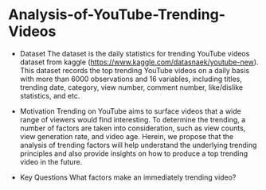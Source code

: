 # Analysis-of-YouTube-Trending-Videos
* Dataset
The dataset is the daily statistics for trending YouTube videos dataset from kaggle (https://www.kaggle.com/datasnaek/youtube-new). This dataset records the top trending YouTube videos on a daily basis with more than 6000 observations and 16 variables, including titles, trending date, category, view number, comment number, like/dislike statistics, and etc.

* Motivation
Trending on YouTube aims to surface videos that a wide range of viewers would find interesting. To determine the trending, a number of factors are taken into consideration, such as view counts, view generation rate, and video age. Herein, we propose that the analysis of trending factors will help understand the underlying trending principles and also provide insights on how to produce a top trending video in the future.

* Key Questions
What factors make an immediately trending video?
